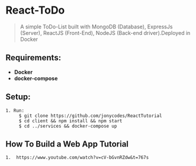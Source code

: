 # React-ToDo

> A simple ToDo-List built with MongoDB (Database), ExpressJs (Server), ReactJS (Front-End), NodeJS (Back-end driver).Deployed in Docker

## Requirements:

* **Docker**  
* **docker-compose** 

## Setup:

    1. Run:
         $ git clone https://github.com/jonycodes/ReactTutorial
         $ cd client && npm install && npm start
         $ cd ../services && docker-compose up

## How To Build a Web App Tutorial
    
    1.  https://www.youtube.com/watch?v=cV-bGvnRZdw&t=767s  
    